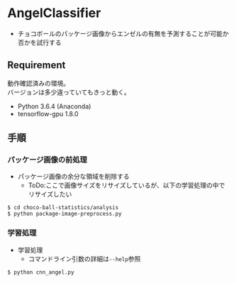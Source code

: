 # AngelClassifier

- チョコボールのパッケージ画像からエンゼルの有無を予測することが可能か否かを試行する

## Requirement
動作確認済みの環境。  
バージョンは多少違っていてもきっと動く。

- Python 3.6.4 (Anaconda)
- tensorflow-gpu 1.8.0

## 手順
### パッケージ画像の前処理
- パッケージ画像の余分な領域を削除する
  - ToDo:ここで画像サイズをリサイズしているが、以下の学習処理の中でリサイズしたい

```
$ cd choco-ball-statistics/analysis
$ python package-image-preprocess.py
```

### 学習処理
- 学習処理
  - コマンドライン引数の詳細は`--help`参照

```
$ python cnn_angel.py 
```

